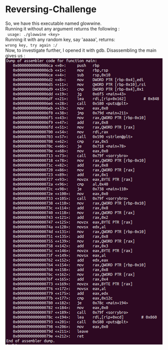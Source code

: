 # Reversing-Challenge

So, we have this executable named glowwine. <br>
Running it without any argument returns the following : <br>
` usage: ./glowwine <key>` <br>
Running it with any random key, say 'aaaaa', returns: <br>
` wrong key, try again :/ ` <br>
Now, to investigate further, I opened it with gdb. Disassembling the main gives us : <br>
![Screen-shot](https://github.com/angad-k/Reversing-Challenge/blob/master/Screenshot%20from%202020-03-19%2021-39-08.png) <br>







